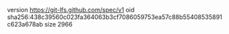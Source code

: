 version https://git-lfs.github.com/spec/v1
oid sha256:438c39560c023fa364063b3cf7086059753ea57c88b55408535891c623a678ab
size 2966
